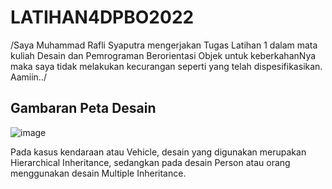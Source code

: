 # LATIHAN4DPBO2022
/Saya Muhammad Rafli Syaputra mengerjakan Tugas Latihan 1 dalam mata kuliah Desain dan Pemrograman Berorientasi Objek untuk keberkahanNya maka saya tidak melakukan kecurangan seperti yang telah dispesifikasikan. Aamiin../

## Gambaran Peta Desain

![image](https://user-images.githubusercontent.com/99678525/157269896-b8115c35-3175-4dd2-931b-1ef850b3725c.png)

Pada kasus kendaraan atau Vehicle, desain yang digunakan merupakan Hierarchical Inheritance, sedangkan pada desain Person atau orang menggunakan desain Multiple Inheritance.
